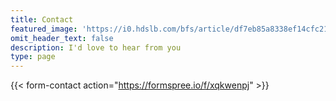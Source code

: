 ```yaml
---
title: Contact
featured_image: 'https://i0.hdslb.com/bfs/article/df7eb85a8338ef14cfc216cd6481ed4734e05552.jpg'
omit_header_text: false
description: I'd love to hear from you
type: page
---
```


{{< form-contact action="https://formspree.io/f/xqkwenpj" >}}
